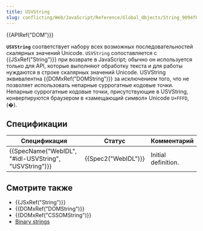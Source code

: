 ```yaml
---
title: USVString
slug: conflicting/Web/JavaScript/Reference/Global_Objects/String_9094f63a1f7efd350dd69d6a8ae174fb
---
```


{{APIRef("DOM")}}

**`USVString`** соответствует набору всех возможных последовательностей скалярных значений Unicode. `USVString` сопоставляется с {{JSxRef("String")}} при возврате в JavaScript; обычно он используется только для API, которые выполняют обработку текста и для работы нуждаются в строке скалярных значений Unicode. USVString эквивалентна {{DOMxRef("DOMString")}} за исключением того, что не позволяет использовать непарные суррогатные кодовые точки. Непарные суррогатные кодовые точки, присутствующие в USVString, конвертируются браузером в «замещающий символ» Unicode `U+FFFD`, (�).

## Спецификации

| Спецификация                                                             | Статус                   | Комментарий         |
| ------------------------------------------------------------------------ | ------------------------ | ------------------- |
| {{SpecName("WebIDL", "#idl-USVString", "USVString")}} | {{Spec2("WebIDL")}} | Initial definition. |

## Смотрите также

- {{JSxRef("String")}}
- {{DOMxRef("DOMString")}}
- {{DOMxRef("CSSOMString")}}
- [Binary strings](/ru/docs/Web/API/DOMString/Binary)
